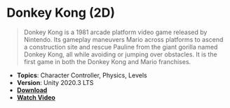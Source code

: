 # Donkey Kong (2D)

> Donkey Kong is a 1981 arcade platform video game released by Nintendo. Its gameplay maneuvers Mario across platforms to ascend a construction site and rescue Pauline from the giant gorilla named Donkey Kong, all while avoiding or jumping over obstacles. It is the first game in both the Donkey Kong and Mario franchises.

- **Topics**: Character Controller, Physics, Levels
- **Version**: Unity 2020.3 LTS
- [**Download**](https://github.com/zigurous/unity-donkey-kong-tutorial/archive/refs/heads/main.zip)
- [**Watch Video**](https://youtu.be/8qciEnDt-n8)
